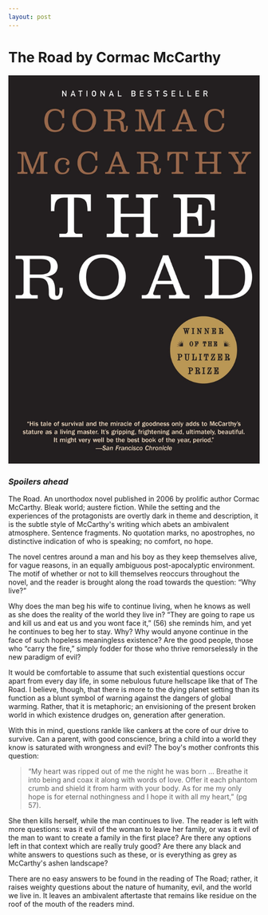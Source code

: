 ```yaml
---
layout: post
---
```

# The Road by Cormac McCarthy
![TheRoad](/assets/css/TheRoad.png)
### _Spoilers ahead_

The Road. An unorthodox novel published in 2006 by prolific author Cormac McCarthy. Bleak world; austere fiction. While the setting and the experiences of the protagonists are overtly dark in theme and description, it is the subtle style of McCarthy's writing which abets an ambivalent atmosphere. Sentence fragments.  No quotation marks, no apostrophes, no distinctive indication of who is speaking; no comfort, no hope.

The novel centres around a man and his boy as they keep themselves alive, for vague reasons, in an equally ambiguous post-apocalyptic environment. The motif of whether or not to kill themselves reoccurs throughout the novel, and the reader is brought along the road towards the question: “Why live?” 

Why does the man beg his wife to continue living, when he knows as well as she does the reality of the world they live in? “They are going to rape us and kill us and eat us and you wont face it,” (56) she reminds him, and yet he continues to beg her to stay. Why? Why would anyone continue in the face of such hopeless meaningless existence? Are the good people, those who “carry the fire,” simply fodder for those who thrive remorselessly in the new paradigm of evil?

It would be comfortable to assume that such existential questions occur apart from every day life, in some nebulous future hellscape like that of The Road. I believe, though, that there is more to the dying planet setting than its function as a blunt symbol of warning against the dangers of global warming. Rather, that it is metaphoric; an envisioning of the present broken world in which existence drudges on, generation after generation. 

With this in mind, questions rankle like cankers at the core of our drive to survive. Can a parent, with good conscience, bring a child into a world they know is saturated with wrongness and evil? The boy's mother confronts this question:

>“My heart was ripped out of me the night he was born … Breathe it into being and coax it along with words of love. Offer it each phantom crumb and shield it from harm with your body. As for me my only hope is for eternal nothingness and I hope it with all my heart,” (pg 57).

She then kills herself, while the man continues to live. The reader is left with more questions: was it evil of the woman to leave her family, or was it evil of the man to want to create a family in the first place? Are there any options left in that context which are really truly good? Are there any black and white answers to questions such as these, or is everything as grey as McCarthy's ashen landscape?

There are no easy answers to be found in the reading of The Road; rather, it raises weighty questions about the nature of humanity, evil, and the world we live in. It leaves an ambivalent aftertaste that remains like residue on the roof of the mouth of the readers mind.
